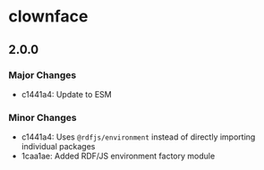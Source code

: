# clownface

## 2.0.0

### Major Changes

- c1441a4: Update to ESM

### Minor Changes

- c1441a4: Uses `@rdfjs/environment` instead of directly importing individual packages
- 1caa1ae: Added RDF/JS environment factory module
